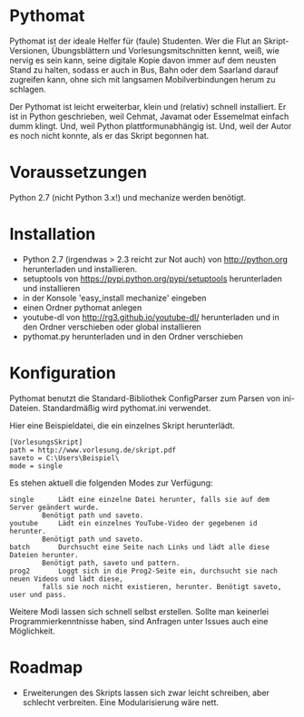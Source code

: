 Pythomat
========

Pythomat ist der ideale Helfer für (faule) Studenten. Wer die Flut an Skript-Versionen, Übungsblättern und Vorlesungsmitschnitten kennt, weiß, wie nervig es sein kann, seine digitale Kopie davon immer auf dem neusten Stand zu halten, sodass er auch in Bus, Bahn oder dem Saarland darauf zugreifen kann, ohne sich mit langsamen Mobilverbindungen herum zu schlagen.

Der Pythomat ist leicht erweiterbar, klein und (relativ) schnell installiert. Er ist in Python geschrieben, weil Cehmat, Javamat oder Essemelmat einfach dumm klingt. Und, weil Python plattformunabhängig ist. Und, weil der Autor es noch nicht konnte, als er das Skript begonnen hat.

# Voraussetzungen

Python 2.7 (nicht Python 3.x!) und mechanize werden benötigt.

# Installation

- Python 2.7 (irgendwas > 2.3 reicht zur Not auch) von http://python.org herunterladen und installieren.
- setuptools von https://pypi.python.org/pypi/setuptools herunterladen und installieren
- in der Konsole 'easy_install mechanize' eingeben
- einen Ordner pythomat anlegen
- youtube-dl von http://rg3.github.io/youtube-dl/ herunterladen und in den Ordner verschieben oder global installieren
- pythomat.py herunterladen und in den Ordner verschieben

# Konfiguration

Pythomat benutzt die Standard-Bibliothek ConfigParser zum Parsen von ini-Dateien. Standardmäßig wird pythomat.ini verwendet.

Hier eine Beispieldatei, die ein einzelnes Skript herunterlädt.

	[VorlesungsSkript]
	path = http://www.vorlesung.de/skript.pdf
	saveto = C:\Users\Beispiel\
	mode = single

Es stehen aktuell die folgenden Modes zur Verfügung:

	single		Lädt eine einzelne Datei herunter, falls sie auf dem Server geändert wurde. 
			Benötigt path und saveto.
	youtube		Lädt ein einzelnes YouTube-Video der gegebenen id herunter. 
			Benötigt path und saveto.
	batch		Durchsucht eine Seite nach Links und lädt alle diese Dateien herunter. 
			Benötigt path, saveto und pattern.
	prog2 		Loggt sich in die Prog2-Seite ein, durchsucht sie nach neuen Videos und lädt diese,
			falls sie noch nicht existieren, herunter. Benötigt saveto, user und pass.

Weitere Modi lassen sich schnell selbst erstellen. Sollte man keinerlei Programmierkenntnisse haben, sind Anfragen unter Issues auch eine Möglichkeit.

# Roadmap

- Erweiterungen des Skripts lassen sich zwar leicht schreiben, aber schlecht verbreiten. Eine Modularisierung wäre nett.
